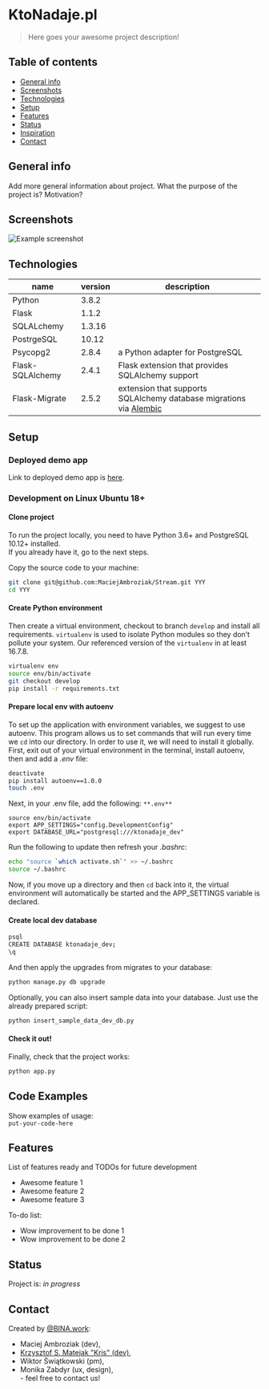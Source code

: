 # KtoNadaje.pl  
> Here goes your awesome project description!  
  
## Table of contents  
* [General info](#general-info)  
* [Screenshots](#screenshots)  
* [Technologies](#technologies)  
* [Setup](#setup)  
* [Features](#features)  
* [Status](#status)  
* [Inspiration](#inspiration)  
* [Contact](#contact)  
  
## General info  
Add more general information about project. What the purpose of the project is? Motivation?
  
## Screenshots  
![Example screenshot](./img/screenshot.png)  
  
## Technologies  
| name   | version | description |  
| ---    | ---     | --- |  
| Python | 3.8.2   |     |  
| Flask  | 1.1.2   |     |  
| SQLALchemy | 1.3.16 |  |  
| PostrgeSQL | 10.12  |  |  
| Psycopg2   | 2.8.4  | a Python adapter for PostgreSQL |  
| Flask-SQLAlchemy | 2.4.1 | Flask extension that provides SQLAlchemy support |  
| Flask-Migrate | 2.5.2 | extension that supports SQLAlchemy database migrations via [Alembic](https://pypi.org/project/alembic/1.4.0/) |  
  
## Setup  
### Deployed demo app  
Link to deployed demo app is 
[here](https://sites.google.com/view/ktonadajenavbar/).  
### Development on Linux Ubuntu 18+  
#### Clone project
To run the project locally, you need to have Python 3.6+ and PostgreSQL 10.12+ 
installed.  
If you already have it, go to the next steps.  
  
Copy the source code to your machine:  
```bash
git clone git@github.com:MaciejAmbroziak/Stream.git YYY
cd YYY
```  
#### Create Python environment  
Then create a virtual environment, checkout to branch `develop` and install all requirements. `virtualenv` 
is used to isolate Python modules so they don’t pollute your system. Our referenced version of the `virtualenv` in at least 16.7.8.  
```bash
virtualenv env
source env/bin/activate
git checkout develop
pip install -r requirements.txt
```  
#### Prepare local env with autoenv  
To set up the application with environment variables, we suggest to use autoenv. This program allows us to set commands that will run every time we `cd` into our directory. In order to use it, we will need to install it globally. First, exit out of your virtual environment in the terminal, install autoenv, then and add a _.env_ file:  
```bash
deactivate
pip install autoenv==1.0.0
touch .env
```  
Next, in your .env file, add the following:
`**.env**`  
```
source env/bin/activate
export APP_SETTINGS="config.DevelopmentConfig"
export DATABASE_URL="postgresql:///ktonadaje_dev"
```  
Run the following to update then refresh your _.bashrc_:  
```bash
echo "source `which activate.sh`" >> ~/.bashrc
source ~/.bashrc
```  
Now, if you move up a directory and then `cd` back into it, the virtual environment will automatically be started and the APP_SETTINGS variable is declared.  
  
#### Create local dev database  
```bash
psql
CREATE DATABASE ktonadaje_dev;
\q
```  
And then apply the upgrades from migrates to your database:  
```bash
python manage.py db upgrade
```  
Optionally, you can also insert sample data into your database. Just use the already prepared script:  
```bash
python insert_sample_data_dev_db.py
```  
#### Check it out!  
Finally, check that the project works:  
```bash
python app.py
```  
  
## Code Examples  
Show examples of usage:  
`put-your-code-here`  
  
## Features  
List of features ready and TODOs for future development  
* Awesome feature 1  
* Awesome feature 2  
* Awesome feature 3  
  
To-do list:  
* Wow improvement to be done 1  
* Wow improvement to be done 2  
  
## Status  
Project is: _in progress_  
  
## Contact  
Created by [@BINA.work](https://bina.work/):  
* Maciej Ambroziak (dev),  
* [Krzysztof S. Matejak "Kris" \(dev)](https://www.linkedin.com/in/matejak/),  
* Wiktor Świątkowski (pm),  
* Monika Zabdyr (ux, design),  
\- feel free to contact us!  
  